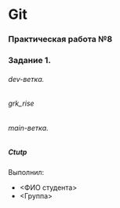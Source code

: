 # Git
### Практическая работа №8
### Задание 1.

###### dev-ветка. 
###### grk_rise
###### main-ветка. 
##### Ctutp


Выполнил:
* <ФИО студента>
* <Группа>
